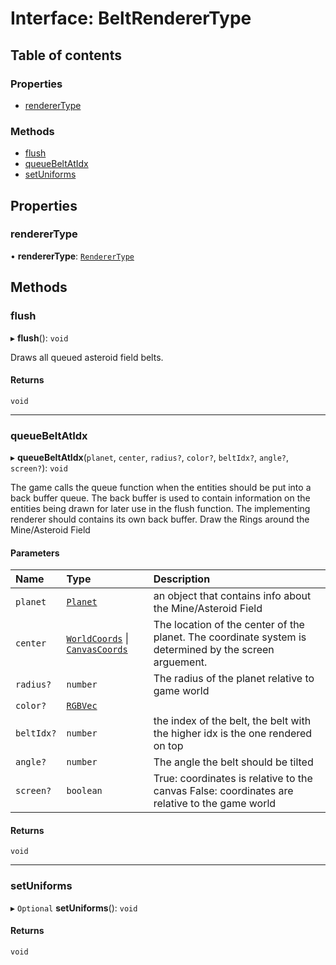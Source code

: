 # Interface: BeltRendererType

## Table of contents

### Properties

- [rendererType](BeltRendererType.md#renderertype)

### Methods

- [flush](BeltRendererType.md#flush)
- [queueBeltAtIdx](BeltRendererType.md#queuebeltatidx)
- [setUniforms](BeltRendererType.md#setuniforms)

## Properties

### rendererType

• **rendererType**: [`RendererType`](../README.md#renderertype-1)

## Methods

### flush

▸ **flush**(): `void`

Draws all queued asteroid field belts.

#### Returns

`void`

___

### queueBeltAtIdx

▸ **queueBeltAtIdx**(`planet`, `center`, `radius?`, `color?`, `beltIdx?`, `angle?`, `screen?`): `void`

The game calls the queue function when the entities should be put into a back buffer queue.
The back buffer is used to contain information on the entities being drawn for later use in the flush function.
The implementing renderer should contains its own back buffer.
Draw the Rings around the Mine/Asteroid Field

#### Parameters

| Name | Type | Description |
| :------ | :------ | :------ |
| `planet` | [`Planet`](../README.md#planet) | an object that contains info about the Mine/Asteroid Field |
| `center` | [`WorldCoords`](../README.md#worldcoords) \| [`CanvasCoords`](CanvasCoords.md) | The location of the center of the planet. The coordinate system is determined by the screen arguement. |
| `radius?` | `number` | The radius of the planet relative to game world |
| `color?` | [`RGBVec`](../README.md#rgbvec) |  |
| `beltIdx?` | `number` | the index of the belt, the belt with the higher idx is the one rendered on top |
| `angle?` | `number` | The angle the belt should be tilted |
| `screen?` | `boolean` | True: coordinates is relative to the canvas False: coordinates are relative to the game world |

#### Returns

`void`

___

### setUniforms

▸ `Optional` **setUniforms**(): `void`

#### Returns

`void`
